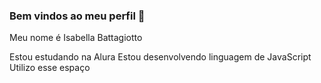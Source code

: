### Bem vindos ao meu perfil 💙

Meu nome é Isabella Battagiotto

Estou estudando na Alura
Estou desenvolvendo linguagem de JavaScript
Utilizo esse espaço

